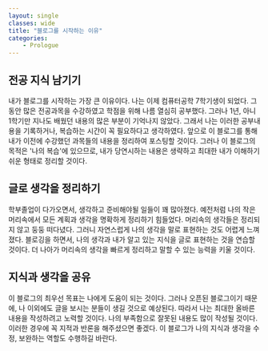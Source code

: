 ```yaml
---
layout: single
classes: wide
title: "블로그를 시작하는 이유"
categories:
    - Prologue
---
```


## 전공 지식 남기기
내가 블로그를 시작하는 가장 큰 이유이다. 나는 이제 컴퓨터공학 7학기생이 되었다. 그동안 많은 전공과목을 수강하였고 학점을 위해 나름 열심히 공부했다. 그러나 1년, 아니 1학기만 지나도 배웠던 내용의 많은 부분이 기억나지 않았다. 그래서 나는 이러한 공부내용을 기록하거나, 복습하는 시간이 꼭 필요하다고 생각하였다. 앞으로 이 블로그를 통해 내가 이전에 수강했던 과목들의 내용을 정리하여 포스팅할 것이다. 그러나 이 블로그의 목적은 '나의 복습'에 있으므로, 내가 당연시하는 내용은 생략하고 최대한 내가 이해하기 쉬운 형태로 정리할 것이다.

## 글로 생각을 정리하기
학부졸업이 다가오면서, 생각하고 준비해야될 일들이 꽤 많아졌다. 예전처럼 나의 작은 머리속에서 모든 계획과 생각을 명확하게 정리하기 힘들었다. 머리속의 생각들은 정리되지 않고 둥둥 떠다녔다. 그러니 자연스럽게 나의 생각을 말로 표현하는 것도 어렵게 느껴졌다. 블로깅을 하면서, 나의 생각과 내가 알고 있는 지식을 글로 표현하는 것을 연습할 것이다. 더 나아가 머리속의 생각을 빠르게 정리하고 말할 수 있는 능력을 키울 것이다.

## 지식과 생각을 공유
이 블로그의 최우선 목표는 나에게 도움이 되는 것이다. 그러나 오픈된 블로그이기 때문에, 나 이외에도 글을 보시는 분들이 생길 것으로 예상된다. 따라서 나는 최대한 올바른 내용을 작성하려고 노력할 것이다. 나의 부족함으로 잘못된 내용도 많이 작성될 것이다. 이러한 경우에 꼭 지적과 반론을 해주셨으면 좋겠다. 이 블로그가 나의 지식과 생각을 수정, 보완하는 역할도 수행하길 바란다. 
